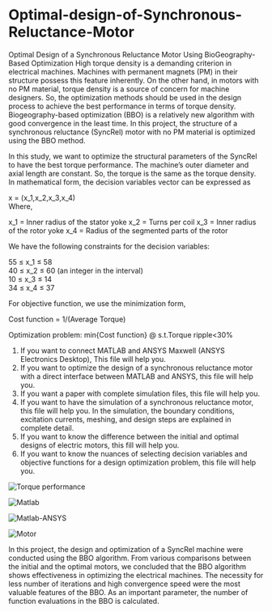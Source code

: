# Optimal-design-of-Synchronous-Reluctance-Motor
Optimal Design of a Synchronous Reluctance Motor Using BioGeography-Based Optimization
High torque density is a demanding criterion in electrical machines. Machines with permanent magnets (PM) in their structure possess this feature inherently. On the other hand, in motors with no PM material, torque density is a source of concern for machine designers. So, the optimization methods should be used in the design process to achieve the best performance in terms of torque density. Biogeography-based optimization (BBO) is a relatively new algorithm with good convergence in the least time. In this project, the structure of a synchronous reluctance (SyncRel) motor with no PM material is optimized using the BBO method.

In this study, we want to optimize the structural parameters of the SyncRel to have the best torque performance. The machine’s outer diameter and axial length are constant. So, the torque is the same as the torque density. In mathematical form, the decision variables vector can be expressed as

x = (x_1,x_2,x_3,x_4)	                                                 
Where,

x_1 = Inner radius of the stator yoke
x_2 = Turns per coil
x_3 = Inner radius of the rotor yoke
x_4 = Radius of the segmented parts of the rotor

We have the following constraints for the decision variables:

55 ≤ x_1 ≤ 58				
40 ≤ x_2 ≤ 60 (an integer in the interval)		
10 ≤ x_3 ≤ 14			
34 ≤ x_4 ≤ 37           				 

For objective function, we use the minimization form,

Cost function = 1/(Average Torque)                            

Optimization problem: min⁡{Cost function}    @ s.t.Torque ripple<30%


1. If you want to connect MATLAB and ANSYS Maxwell (ANSYS Electronics Desktop), This file will help you.
2. If you want to optimize the design of a synchronous reluctance motor with a direct interface between MATLAB and ANSYS, this file will help you.
3. If you want a paper with complete simulation files, this file will help you.
4. If you want to have the simulation of a synchronous reluctance motor, this file will help you. In the simulation, the boundary
    conditions, excitation currents, meshing, and design steps are explained in complete detail.
5. If you want to know the difference between the initial and optimal designs of electric motors, this fill will help you.
6. If you want to know the nuances of selecting decision variables and objective functions for a design optimization problem,
    this file will help you.
   
![Torque performance](https://github.com/toohidsharifi/Optimal-design-of-Synchronous-Reluctance-Motor/assets/126771405/777204ab-ae6a-4753-bad9-9a8661b6aaaa)

![Matlab](https://github.com/toohidsharifi/Optimal-design-of-Synchronous-Reluctance-Motor/assets/126771405/b5d1d4ed-d65b-46c4-98f8-81aa13b0ad5d)

![Matlab-ANSYS](https://github.com/toohidsharifi/Optimal-design-of-Synchronous-Reluctance-Motor/assets/126771405/1c9e0098-444d-49bd-8635-2cbdfc7cd130)

![Motor](https://github.com/toohidsharifi/Optimal-design-of-Synchronous-Reluctance-Motor/assets/126771405/cadd95f9-da3a-4c90-b735-1f372bece131)


In this project, the design and optimization of a SyncRel machine were conducted using the BBO algorithm. From various comparisons between the initial and the optimal motors, we concluded that the BBO algorithm shows effectiveness in optimizing the electrical machines. The necessity for less number of iterations and high convergence speed were the most valuable features of the BBO. As an important parameter, the number of function evaluations in the BBO is calculated.
